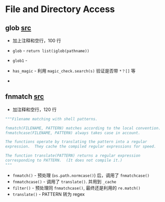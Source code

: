 # File and Directory Access

## glob [src](https://hg.python.org/cpython/file/2.7/Lib/glob.py)

- 加上注释和空行，100 行
- `glob` - `return list(iglob(pathname))`
- `glob1` - 
- `has_magic` - 利用 `magic_check.search(s)` 验证是否带 `*？[]` 等

- 

## fnmatch [src](https://hg.python.org/cpython/file/2.7/Lib/fnmatch.py)

- 加注释和空行，120 行

```python
"""Filename matching with shell patterns.

fnmatch(FILENAME, PATTERN) matches according to the local convention.
fnmatchcase(FILENAME, PATTERN) always takes case in account.

The functions operate by translating the pattern into a regular
expression.  They cache the compiled regular expressions for speed.

The function translate(PATTERN) returns a regular expression
corresponding to PATTERN.  (It does not compile it.)
"""
```
- `fnmatch()` - 预处理 (`os.path.normcase()`) 后，调用了 `fnmatchcase()`
- `fnmatchcase()` - 调用了 `translate()`. 并用到 `_cache`
- `filter()` - 预处理同 `fnmatchcase()`, 最终还是利用的 `re.match()`
- `translate()` - PATTERN 转为 regex
